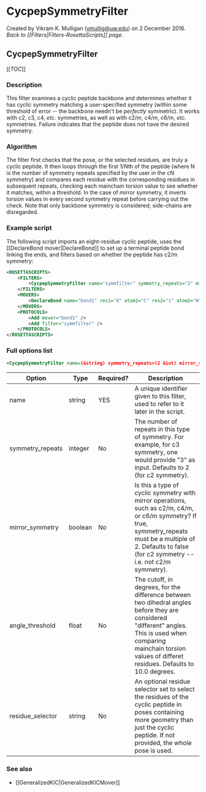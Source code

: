 # CycpepSymmetryFilter
Created by Vikram K. Mulligan (vmullig@uw.edu) on 2 December 2016.<br/>
*Back to [[Filters|Filters-RosettaScripts]] page.*

## CycpepSymmetryFilter

[[_TOC_]]

### Description

This filter examines a cyclic peptide backbone and determines whether it has cyclic symmetry matching a user-specified symmetry (within some threshold of error -- the backbone needn't be _perfectly_ symmetric).  It works with c2, c3, c4, _etc._ symmetries, as well as with c2/m, c4/m, c6/m, _etc._ symmetries.  Failure indicates that the peptide does _not_ have the desired symmetry.

### Algorithm

The filter first checks that the pose, or the selected residues, are truly a cyclic peptide.  It then loops through the first 1/Nth of the peptide (where N is the number of symmetry repeats specified by the user in the cN symmetry) and compares each residue with the corresponding residues in subsequent repeats, checking each mainchain torsion value to see whether it matches, within a threshold.  In the case of mirror symmetry, it inverts torsion values in every second symmetry repeat before carrying out the check.  Note that only backbone symmetry is considered; side-chains are disregarded.

### Example script

The following script imports an eight-residue cyclic peptide, uses the [[DeclareBond mover|DeclareBond]] to set up a terminal peptide bond linking the ends, and filters based on whether the peptide has c2/m symmetry:

```xml
<ROSETTASCRIPTS>
	<FILTERS>
		<CycpepSymmetryFilter name="symmfilter" symmetry_repeats="2" mirror_symmetry="true" />
	</FILTERS>
	<MOVERS>
		<DeclareBond name="bond1" res1="8" atom1="C" res2="1" atom2="N" />
	</MOVERS>
	<PROTOCOLS>
		<Add mover="bond1" />
		<Add filter="symmfilter" />
	</PROTOCOLS>
</ROSETTASCRIPTS>
```

### Full options list

```xml
<CycpepSymmetryFilter name=(&string) symmetry_repeats=(2 &int) mirror_symmetry=(false &bool) angle_threshold=(10.0 &float) residue_selector=(&string) />
```

|Option|Type|Required?|Description|
|---|---|---|---|
|name|string|YES|A unique identifier given to this filter, used to refer to it later in the script.|
|symmetry_repeats|integer|No|The number of repeats in this type of symmetry.  For example, for c3 symmetry, one would provide "3" as input.  Defaults to 2 (for c2 symmetry).|
|mirror_symmetry|boolean|No|Is this a type of cyclic symmetry with mirror operations, such as c2/m, c4/m, or c6/m symmetry?  If true, symmetry_repeats must be a multiple of 2.  Defaults to false (for c2 symmetry -- i.e. not c2/m symmetry).|
|angle_threshold|float|No|The cutoff, in degrees, for the difference between two dihedral angles before they are considered \"different\" angles.  This is used when comparing mainchain torsion values of differet residues.  Defaults to 10.0 degrees.|
|residue_selector|string|No|An optional residue selector set to select the residues of the cyclic peptide in poses containing more geometry than just the cyclic peptide.  If not provided, the whole pose is used.|

### See also
- [[GeneralizedKIC|GeneralizedKICMover]]
